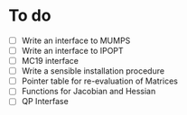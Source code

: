 # To do
- [ ] Write an interface to MUMPS
- [ ] Write an interface to IPOPT
- [ ] MC19 interface
- [ ] Write a sensible installation procedure
- [ ] Pointer table for re-evaluation of Matrices
- [ ] Functions for Jacobian and Hessian
- [ ] QP Interfase